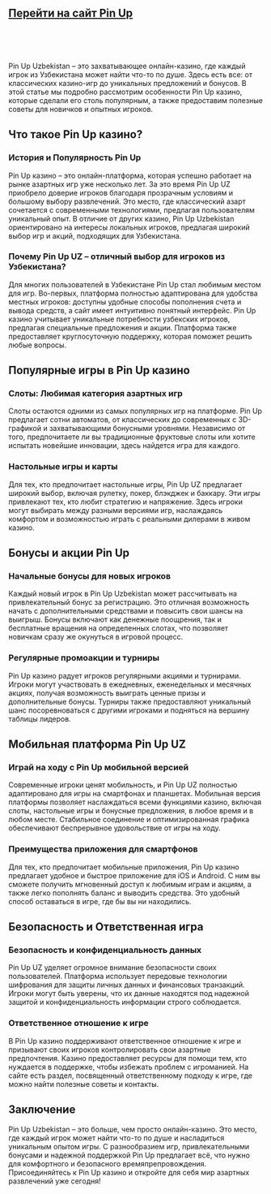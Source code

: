 ## [**Перейти на сайт Pin Up**](https://t.ly/lX_9k)

<br>
<br>
<br>

<p>Pin Up Uzbekistan &ndash; это захватывающее онлайн-казино, где каждый игрок из Узбекистана может найти что-то по душе. Здесь есть все: от классических казино-игр до уникальных предложений и бонусов. В этой статье мы подробно рассмотрим особенности Pin Up казино, которые сделали его столь популярным, а также предоставим полезные советы для новичков и опытных игроков.</p>
<h2>Что такое Pin Up казино?</h2>
<h3>История и Популярность Pin Up</h3>
<p>Pin Up казино &ndash; это онлайн-платформа, которая успешно работает на рынке азартных игр уже несколько лет. За это время Pin Up UZ приобрело доверие игроков благодаря прозрачным условиям и большому выбору развлечений. Это место, где классический азарт сочетается с современными технологиями, предлагая пользователям уникальный опыт. В отличие от других казино, Pin Up Uzbekistan ориентировано на интересы локальных игроков, предлагая широкий выбор игр и акций, подходящих для Узбекистана.</p>
<h3>Почему Pin Up UZ &ndash; отличный выбор для игроков из Узбекистана?</h3>
<p>Для многих пользователей в Узбекистане Pin Up стал любимым местом для игр. Во-первых, платформа полностью адаптирована для удобства местных игроков: доступны удобные способы пополнения счета и вывода средств, а сайт имеет интуитивно понятный интерфейс. Pin Up казино учитывает уникальные потребности узбекских игроков, предлагая специальные предложения и акции. Платформа также предоставляет круглосуточную поддержку, которая поможет решить любые вопросы.</p>
<h2>Популярные игры в Pin Up казино</h2>
<h3>Слоты: Любимая категория азартных игр</h3>
<p>Слоты остаются одними из самых популярных игр на платформе. Pin Up предлагает сотни автоматов, от классических до современных с 3D-графикой и захватывающими бонусными уровнями. Независимо от того, предпочитаете ли вы традиционные фруктовые слоты или хотите испытать новейшие инновации, здесь найдется игра для каждого.</p>
<h3>Настольные игры и карты</h3>
<p>Для тех, кто предпочитает настольные игры, Pin Up UZ предлагает широкий выбор, включая рулетку, покер, блэкджек и баккару. Эти игры привлекают тех, кто любит стратегию и напряжение. Здесь игроки могут выбирать между разными версиями игр, наслаждаясь комфортом и возможностью играть с реальными дилерами в живом казино.</p>
<h2>Бонусы и акции Pin Up</h2>
<h3>Начальные бонусы для новых игроков</h3>
<p>Каждый новый игрок в Pin Up Uzbekistan может рассчитывать на привлекательный бонус за регистрацию. Это отличная возможность начать с дополнительными средствами и повысить свои шансы на выигрыш. Бонусы включают как денежные поощрения, так и бесплатные вращения на определенных слотах, что позволяет новичкам сразу же окунуться в игровой процесс.</p>
<h3>Регулярные промоакции и турниры</h3>
<p>Pin Up казино радует игроков регулярными акциями и турнирами. Игроки могут участвовать в ежедневных, еженедельных и месячных акциях, получая возможность выиграть ценные призы и дополнительные бонусы. Турниры также предоставляют уникальный шанс посоревноваться с другими игроками и подняться на вершину таблицы лидеров.</p>
<h2>Мобильная платформа Pin Up UZ</h2>
<h3>Играй на ходу с Pin Up мобильной версией</h3>
<p>Современные игроки ценят мобильность, и Pin Up UZ полностью адаптировано для игры на смартфонах и планшетах. Мобильная версия платформы позволяет наслаждаться всеми функциями казино, включая слоты, настольные игры и бонусные предложения, в любое время и в любом месте. Стабильное соединение и оптимизированная графика обеспечивают беспрерывное удовольствие от игры на ходу.</p>
<h3>Преимущества приложения для смартфонов</h3>
<p>Для тех, кто предпочитает мобильные приложения, Pin Up казино предлагает удобное и быстрое приложение для iOS и Android. С ним вы сможете получить мгновенный доступ к любимым играм и акциям, а также легко пополнять баланс и выводить средства. Это удобный способ оставаться в игре, где бы вы ни находились.</p>
<h2>Безопасность и Ответственная игра</h2>
<h3>Безопасность и конфиденциальность данных</h3>
<p>Pin Up UZ уделяет огромное внимание безопасности своих пользователей. Платформа использует передовые технологии шифрования для защиты личных данных и финансовых транзакций. Игроки могут быть уверены, что их данные находятся под надежной защитой и конфиденциальность информации строго соблюдается.</p>
<h3>Ответственное отношение к игре</h3>
<p>В Pin Up казино поддерживают ответственное отношение к игре и призывают своих игроков контролировать свои азартные предпочтения. Казино предоставляет ресурсы для помощи тем, кто нуждается в поддержке, чтобы избежать проблем с игроманией. На сайте есть раздел, посвященный ответственному подходу к игре, где можно найти полезные советы и контакты.</p>
<h2>Заключение</h2>
<p>Pin Up Uzbekistan &ndash; это больше, чем просто онлайн-казино. Это место, где каждый игрок может найти что-то по душе и насладиться уникальным опытом игры. С разнообразием игр, привлекательными бонусами и надежной поддержкой Pin Up предлагает всё, что нужно для комфортного и безопасного времяпрепровождения. Присоединяйтесь к Pin Up казино и откройте для себя мир азартных развлечений уже сегодня!</p>
